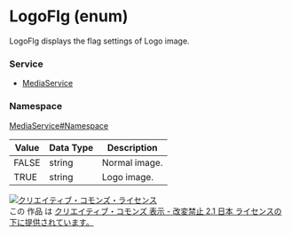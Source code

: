 # LogoFlg (enum)
LogoFlg displays the flag settings of Logo image.
### Service
+ [MediaService](../../services/MediaService.md)

### Namespace
[MediaService#Namespace](../../services/MediaService.md#namespace)

| Value | Data Type | Description | 
|---|---|---|
| FALSE| string| Normal image. |
| TRUE| string| Logo image. |

<a rel="license" href="http://creativecommons.org/licenses/by-nd/2.1/jp/"><img alt="クリエイティブ・コモンズ・ライセンス" style="border-width:0" src="https://i.creativecommons.org/l/by-nd/2.1/jp/88x31.png" /></a><br />この 作品 は <a rel="license" href="http://creativecommons.org/licenses/by-nd/2.1/jp/">クリエイティブ・コモンズ 表示 - 改変禁止 2.1 日本 ライセンスの下に提供されています。</a>

